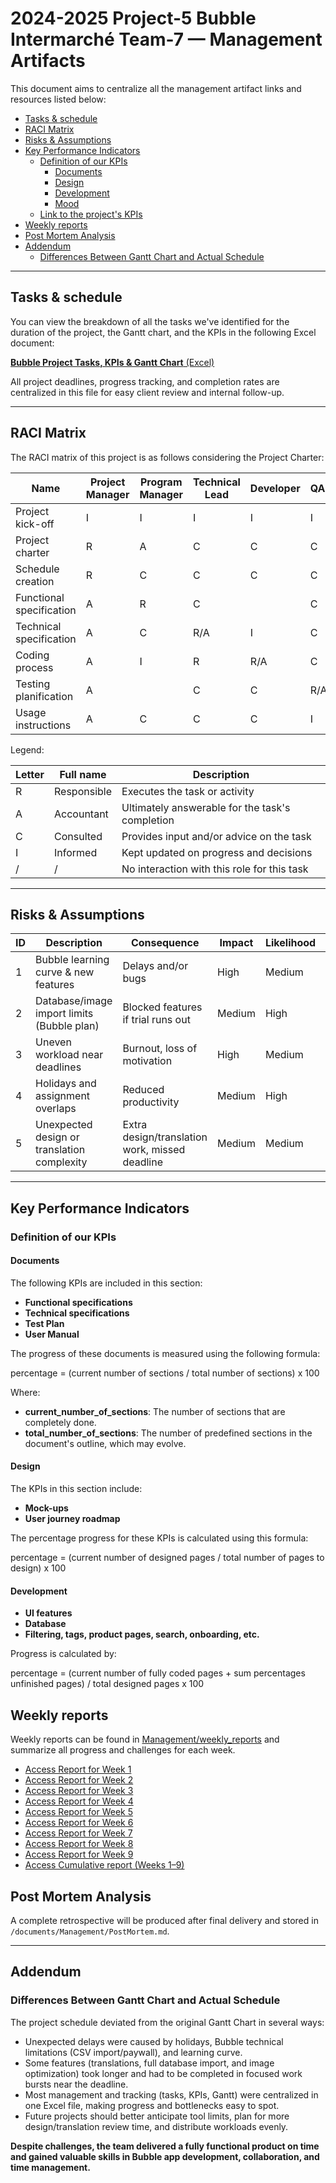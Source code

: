 # 2024-2025 Project-5 Bubble Intermarché Team-7 — Management Artifacts

This document aims to centralize all the management artifact links and resources listed below:

- [Tasks & schedule](#tasks--schedule)
- [RACI Matrix](#raci-matrix)
- [Risks & Assumptions](#risks--assumptions)
- [Key Performance Indicators](#key-performance-indicators)
  - [Definition of our KPIs](#definition-of-our-kpis)
    - [Documents](#documents)
    - [Design](#design)
    - [Development](#development)
    - [Mood](#mood)
  - [Link to the project's KPIs](#link-to-the-projects-kpis)
- [Weekly reports](#weekly-reports)
- [Post Mortem Analysis](#post-mortem-analysis)
- [Addendum](#addendum)
  - [Differences Between Gantt Chart and Actual Schedule](#differences-between-gantt-chart-and-actual-schedule)

---

## Tasks & schedule

You can view the breakdown of all the tasks we've identified for the duration of the project, the Gantt chart, and the KPIs in the following Excel document:

[**Bubble Project Tasks, KPIs & Gantt Chart** (Excel)](Bubble_Project_Team7.xlsx)

All project deadlines, progress tracking, and completion rates are centralized in this file for easy client review and internal follow-up.

---

## RACI Matrix

The RACI matrix of this project is as follows considering the Project Charter:

| Name          | Project Manager | Program Manager | Technical Lead | Developer | QA/Test | Technical Writer |
|---------------|----------------|----------------|---------------|-----------|---------|-----------------|
| Project kick-off         | I | I | I | I | I | I |
| Project charter          | R | A | C | C | C | C |
| Schedule creation        | R | C | C | C | C | C |
| Functional specification | A | R | C |   | C |   |
| Technical specification  | A | C | R/A | I | C |   |
| Coding process           | A | I | R | R/A | C |   |
| Testing planification    | A |   | C | C | R/A | I |
| Usage instructions       | A | C | C | C | I | R/A |

Legend:

| Letter | Full name   | Description                                     |
| ------ | ----------- | ----------------------------------------------- |
| R      | Responsible | Executes the task or activity                   |
| A      | Accountant  | Ultimately answerable for the task's completion |
| C      | Consulted   | Provides input and/or advice on the task        |
| I      | Informed    | Kept updated on progress and decisions          |
| /      | /           | No interaction with this role for this task     |

---

## Risks & Assumptions

| ID  | Description                                                     | Consequence                                      | Impact   | Likelihood | Mitigation/Avoidance                                          |
|-----|-----------------------------------------------------------------|--------------------------------------------------|----------|------------|---------------------------------------------------------------|
| 1   | Bubble learning curve & new features                            | Delays and/or bugs                               | High     | Medium     | Plan extra time, collaborative troubleshooting                |
| 2   | Database/image import limits (Bubble plan)                      | Blocked features if trial runs out               | Medium   | High       | Activate trial close to submission date                       |
| 3   | Uneven workload near deadlines                                  | Burnout, loss of motivation                      | High     | Medium     | Weekly status updates, task sharing                           |
| 4   | Holidays and assignment overlaps                                | Reduced productivity                             | Medium   | High       | Adjust timeline, reschedule non-critical tasks                |
| 5   | Unexpected design or translation complexity                     | Extra design/translation work, missed deadline   | Medium   | Medium     | Freeze scope, distribute review tasks across team             |

---

## Key Performance Indicators

### Definition of our KPIs

#### Documents

The following KPIs are included in this section:

- **Functional specifications**
- **Technical specifications**
- **Test Plan**
- **User Manual**

The progress of these documents is measured using the following formula:

percentage = (current number of sections / total number of sections) x 100

Where:

- **current_number_of_sections**: The number of sections that are completely done.
- **total_number_of_sections**: The number of predefined sections in the document's outline, which may evolve.

#### Design

The KPIs in this section include:

- **Mock-ups**
- **User journey roadmap**

The percentage progress for these KPIs is calculated using this formula:

percentage = (current number of designed pages / total number of pages to design) x 100

#### Development

- **UI features**
- **Database**
- **Filtering, tags, product pages, search, onboarding, etc.**

Progress is calculated by:

percentage = (current number of fully coded pages + sum percentages unfinished pages) / total designed pages x 100

## Weekly reports

Weekly reports can be found in [Management/weekly_reports](Documents/Management/weekly_reports) and summarize all progress and challenges for each week.

- [Access Report for Week 1](weekly_reports/week1_report.md)
- [Access Report for Week 2](weekly_reports/week2_report.md)
- [Access Report for Week 3](weekly_reports/week3_report.md)
- [Access Report for Week 4](weekly_reports/week4_report.md)
- [Access Report for Week 5](weekly_reports/week5_report.md)
- [Access Report for Week 6](weekly_reports/week6_report.md)
- [Access Report for Week 7](weekly_reports/week7_report.md)
- [Access Report for Week 8](weekly_reports/week8_report.md)
- [Access Report for Week 9](weekly_reports/week9_report.md)
- [Access Cumulative report (Weeks 1–9)](weekly_reports/cumulative_report.md)

## Post Mortem Analysis

A complete retrospective will be produced after final delivery and stored in `/documents/Management/PostMortem.md`.

---

## Addendum

### Differences Between Gantt Chart and Actual Schedule

The project schedule deviated from the original Gantt Chart in several ways:

- Unexpected delays were caused by holidays, Bubble technical limitations (CSV import/paywall), and learning curve.
- Some features (translations, full database import, and image optimization) took longer and had to be completed in focused work bursts near the deadline.
- Most management and tracking (tasks, KPIs, Gantt) were centralized in one Excel file, making progress and bottlenecks easy to spot.
- Future projects should better anticipate tool limits, plan for more design/translation review time, and distribute workloads evenly.

**Despite challenges, the team delivered a fully functional product on time and gained valuable skills in Bubble app development, collaboration, and time management.**
